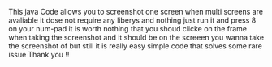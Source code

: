 This java Code allows you to screenshot one screen when multi screens are avaliable
it dose not require any liberys and nothing just run it and press 8 on your num-pad
it is worth nothing that you shoud clicke on the frame when taking the screenshot and it should be on the screeen you wanna take the screenshot of but still it is really easy simple code that solves some rare issue
Thank you !!
